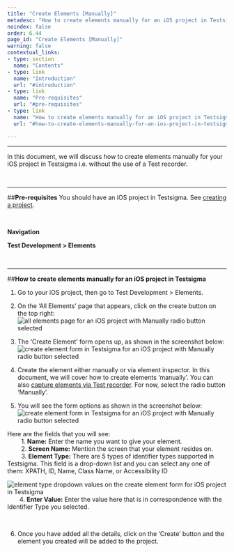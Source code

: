 ```yaml
---
title: "Create Elements [Manually]"
metadesc: "How to create elements manually for an iOS project in Testsigma."
noindex: false
order: 6.44
page_id: "Create Elements [Manually]"
warning: false
contextual_links:
- type: section
  name: "Contents"
- type: link
  name: "Introduction"
  url: "#introduction"
- type: link
  name: "Pre-requisites"
  url: "#pre-requisites"
- type: link
  name: "How to create elements manually for an iOS project in Testsigma"
  url: "#how-to-create-elements-manually-for-an-ios-project-in-testsigma"

---
```



---
In this document, we will discuss how to create elements manually for your iOS project in Testsigma i.e. without the use of a Test recorder.

<br>

---
##**Pre-requisites**
You should have an iOS project in Testsigma. See [creating a project](https://testsigma.com/docs/projects/overview/).

<br>

**Navigation**

**Test Development > Elements**

<br>

---
##**How to create elements manually for an iOS project in Testsigma**

1. Go to your iOS project, then go to Test Development > Elements.
2. On the ‘All Elements’ page that appears, click on the create button on the top right:
![all elements page for an iOS project with Manually radio button selected](https://s3.amazonaws.com/static-docs.testsigma.com/new_images/elements/ios-apps/create-manually/all-elements-page-create-element-manually-ios-testsigma.png)

3. The ‘Create Element’ form opens up, as shown in the screenshot below:
![create element form in Testsigma for an iOS project with Manually radio button selected](https://s3.amazonaws.com/static-docs.testsigma.com/new_images/elements/ios-apps/create-manually/create-element-form-highlighted-manually-ios-testsigma.png)

4. Create the element either manually or via element inspector. In this document, we will cover how to create elements ‘manually’. You can also [capture elements via Test recorder](https://testsigma.com/docs/elements/ios-apps/capture-single-element/). For now, select the radio button ‘Manually’.

5.  You will see the form options as shown in the screenshot below:
![create element form in Testsigma for an iOS project with Manually radio button selected ](https://docs.testsigma.com/images/create-manually/create-element-manually-ios-testsigma.png)

Here are the fields that you will see:<br>
&emsp;&emsp; 1. **Name:** Enter the name you want to give your element.<br>
&emsp;&emsp; 2. **Screen Name:** Mention the screen that your element resides on.<br>
&emsp;&emsp; 3. **Element Type:** There are 5 types of identifier types supported in Testsigma. This field is a drop-down list and you can select any one of them: XPATH, ID, Name, Class Name, or Accessibility ID<br>

![element type dropdown values on the create element form for iOS project in Testsigma](https://docs.testsigma.com/images/create-manually/element-type-dropdown-value-create-an-element-ios-testsigma.png)
&emsp;&emsp;4. **Enter Value:** Enter the value here that is in correspondence with the Identifier Type you selected.

<br>

6. Once you have added all the details, click on the ‘Create’ button and the element you created will be added to the project.


